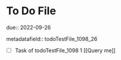 # To Do File

due:: 2022-09-26

metadatafield:: todoTestFile_1098_26

- [ ] Task of todoTestFile_1098 1 [[Query me]]
